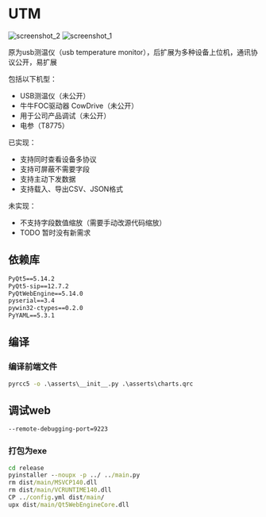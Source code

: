 # UTM

![screenshot_2](https://github.com/ma6254/UTM/raw/master/doc/screenshot_2.png)
![screenshot_1](https://github.com/ma6254/UTM/raw/master/doc/screenshot_1.png)

原为usb测温仪（usb temperature monitor），后扩展为多种设备上位机，通讯协议公开，易扩展

包括以下机型：

- USB测温仪（未公开）
- 牛牛FOC驱动器 CowDrive（未公开）
- 用于公司产品调试（未公开）
- 电参（T8775）

已实现：

- 支持同时查看设备多协议
- 支持可屏蔽不需要字段
- 支持主动下发数据
- 支持载入、导出CSV、JSON格式

未实现：

- 不支持字段数值缩放（需要手动改源代码缩放）
- TODO 暂时没有新需求



## 依赖库

```cmd
PyQt5==5.14.2
PyQt5-sip==12.7.2
PyQtWebEngine==5.14.0
pyserial==3.4
pywin32-ctypes==0.2.0
PyYAML==5.3.1
```

## 编译

### 编译前端文件

```cmd
pyrcc5 -o .\asserts\__init__.py .\asserts\charts.qrc
```

## 调试web

```bash
--remote-debugging-port=9223
```

### 打包为exe

```cmd
cd release
pyinstaller --noupx -p ../ ../main.py
rm dist/main/MSVCP140.dll
rm dist/main/VCRUNTIME140.dll
CP ../config.yml dist/main/
upx dist/main/Qt5WebEngineCore.dll

```
